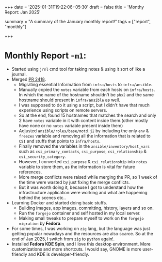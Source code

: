 +++
date = '2025-01-31T19:22:06+05:30'
draft = false
title = 'Monthy Report: Jan 2025'

summary = "A summary of the January monthly report!"
tags = ["report", "monthly"]

+++

# Monthly Report -`m1`:

- Started using `jrnl` cmd tool for taking notes & using it sort of like a journal.
- Merged [PR 2418](https://pagure.io/fedora-infra/ansible/pull-request/2418).
  - Migrating essential Information from `infra/hosts` to `infra/ansible`.
  - Manually copied the `notes` variable from each hosts on `infra/hosts`. In which the name of the hostname shouldn't be `phx2` and the same hostname should present in `infra/ansible` as well.
  - I was supposed to do it using a script, but I didn't have that much experience using scripts on remote servers.
  - So at the end, found 15 hostnames that matches the search and only 2 have `notes` variable in it with content inside them.(other mostly have none or no `notes` variable present inside them)
  - Adjusted `ansible/roles/base/motd.j2` by including the only `env` & `freezes` variable and removing all the information that is related to `CSI` and stuffs that points to `infra/hosts`.
  - Finally removed the variables in the `ansible/inventory/host_vars` such as `csi_primary_contacts`, `csi_purpose`, `csi_relationship` & `csi_security_category`.
  - However, I converted `csi_purpose` & `csi_relationship` into `notes` variable to store them, as the information is vital for future references.
  - More merge conflicts were raised while merging the PR, so 1 week of the time were wasted by just fixing the merge conflicts.
  - But it was worth doing it, because I got to understand how the infrastructure application were working and what are happening behind the scenes etc..
- Learning Docker and started doing basic stuffs.
  - Building images, app images, committing, history, layers and so on.
  - Run the `forgejo` container and self hosted in my local server.
  - Making small tweaks to prepare myself to work on the `forgejo migration` by **Fedora**.
- For some times, I was working on `zig` lang, but the language was just getting popular nowadays and the resources are also scarce. So at the end of Jan 2025, I switch from `zig` to `python` again!.
- Installed **Fedora KDE Spin**, and I love this desktop environment. More customizations and more shortcuts. I would say, GNOME is more user-friendly and KDE is developer-friendly.

